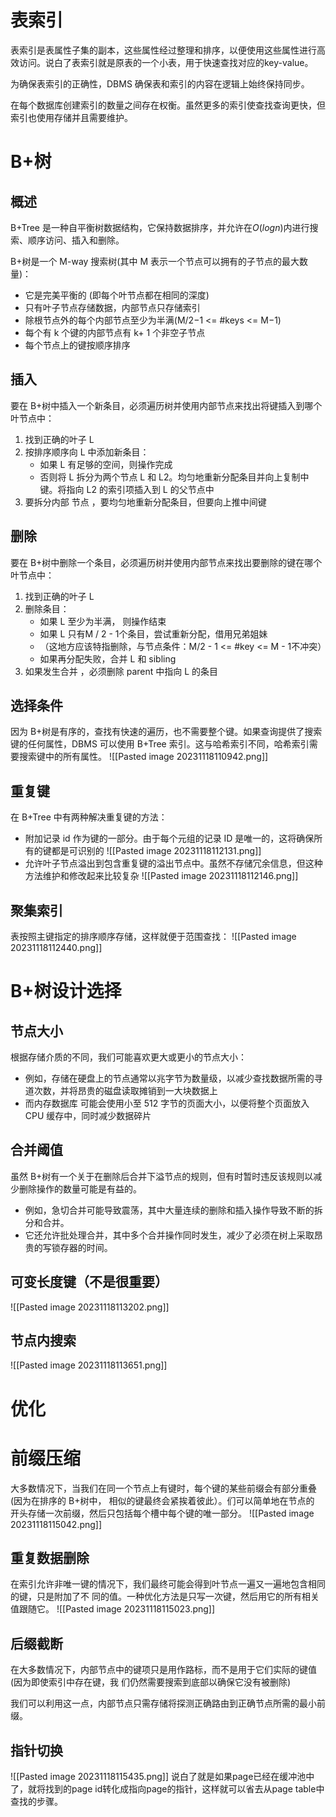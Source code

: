 # 表索引
表索引是表属性子集的副本，这些属性经过整理和排序，以便使用这些属性进行高效访问。说白了表索引就是原表的一个小表，用于快速查找对应的key-value。

为确保表索引的正确性，DBMS 确保表和索引的内容在逻辑上始终保持同步。

在每个数据库创建索引的数量之间存在权衡。虽然更多的索引使查找查询更快，但索引也使用存储并且需要维护。

# B+树
## 概述
B+Tree 是一种自平衡树数据结构，它保持数据排序，并允许在$O(logn)$内进行搜索、顺序访问、插入和删除。

B+树是一个 M-way 搜索树(其中 M 表示一个节点可以拥有的子节点的最大数量)：
- 它是完美平衡的 (即每个叶节点都在相同的深度)
- 只有叶子节点存储数据，内部节点只存储索引
- 除根节点外的每个内部节点至少为半满(M/2−1 <= \#keys <= M−1)
- 每个有 k 个键的内部节点有 k+ 1 个非空子节点
- 每个节点上的键按顺序排序

## 插入
要在 B+树中插入一个新条目，必须遍历树并使用内部节点来找出将键插入到哪个叶节点中：
1. 找到正确的叶子 L
2. 按排序顺序向 L 中添加新条目：
	- 如果 L 有足够的空间，则操作完成
	- 否则将 L 拆分为两个节点 L 和 L2。均匀地重新分配条目并向上复制中键。将指向 L2 的索引项插入到 L 的父节点中
3. 要拆分内部 节点 ，要均匀地重新分配条目，但要向上推中间键

## 删除
要在 B+树中删除一个条目，必须遍历树并使用内部节点来找出要删除的键在哪个叶节点中：
1. 找到正确的叶子 L 
2. 删除条目：
	- 如果 L 至少为半满， 则操作结束
	- 如果 L 只有M / 2 - 1个条目，尝试重新分配，借用兄弟姐妹
	- （这地方应该特指删除，与节点条件：M/2 - 1 <= \#key <= M - 1不冲突）
	- 如果再分配失败，合并 L 和 sibling
3. 如果发生合并 ，必须删除 parent 中指向 L 的条目

## 选择条件
因为 B+树是有序的，查找有快速的遍历，也不需要整个键。如果查询提供了搜索键的任何属性，DBMS 可以使用 B+Tree 索引。这与哈希索引不同，哈希索引需要搜索键中的所有属性。
![[Pasted image 20231118110942.png]]

## 重复键
在 B+Tree 中有两种解决重复键的方法：
- 附加记录 id 作为键的一部分。由于每个元组的记录 ID 是唯一的，这将确保所有的键都是可识别的
![[Pasted image 20231118112131.png]]
- 允许叶子节点溢出到包含重复键的溢出节点中。虽然不存储冗余信息，但这种方法维护和修改起来比较复杂
![[Pasted image 20231118112146.png]]

## 聚集索引
表按照主键指定的排序顺序存储，这样就便于范围查找：
![[Pasted image 20231118112440.png]]


# B+树设计选择
## 节点大小
根据存储介质的不同，我们可能喜欢更大或更小的节点大小：
- 例如，存储在硬盘上的节点通常以兆字节为数量级，以减少查找数据所需的寻道次数，并将昂贵的磁盘读取摊销到一大块数据上
- 而内存数据库 可能会使用小至 512 字节的页面大小，以便将整个页面放入 CPU 缓存中，同时减少数据碎片

## 合并阈值
虽然 B+树有一个关于在删除后合并下溢节点的规则，但有时暂时违反该规则以减少删除操作的数量可能是有益的。
- 例如，急切合并可能导致震荡，其中大量连续的删除和插入操作导致不断的拆分和合并。
- 它还允许批处理合并，其中多个合并操作同时发生，减少了必须在树上采取昂贵的写锁存器的时间。

## 可变长度键（不是很重要）
![[Pasted image 20231118113202.png]]

## 节点内搜索
![[Pasted image 20231118113651.png]]

# 优化
# 前缀压缩
大多数情况下，当我们在同一个节点上有键时，每个键的某些前缀会有部分重叠(因为在排序的 B+树中， 相似的键最终会紧挨着彼此）。们可以简单地在节点的 开头存储一次前缀，然后只包括每个槽中每个键的唯一部分。
![[Pasted image 20231118115042.png]]

## 重复数据删除
在索引允许非唯一键的情况下，我们最终可能会得到叶节点一遍又一遍地包含相同的键，只是附加了不 同的值。一种优化方法是只写一次键，然后用它的所有相关值跟随它。
![[Pasted image 20231118115023.png]]

## 后缀截断
在大多数情况下，内部节点中的键项只是用作路标，而不是用于它们实际的键值(因为即使索引中存在键，我 们仍然需要搜索到底部以确保它没有被删除)

我们可以利用这一点，内部节点只需存储将探测正确路由到正确节点所需的最小前缀。

## 指针切换
![[Pasted image 20231118115435.png]]
说白了就是如果page已经在缓冲池中了，就将找到的page id转化成指向page的指针，这样就可以省去从page table中查找的步骤。

